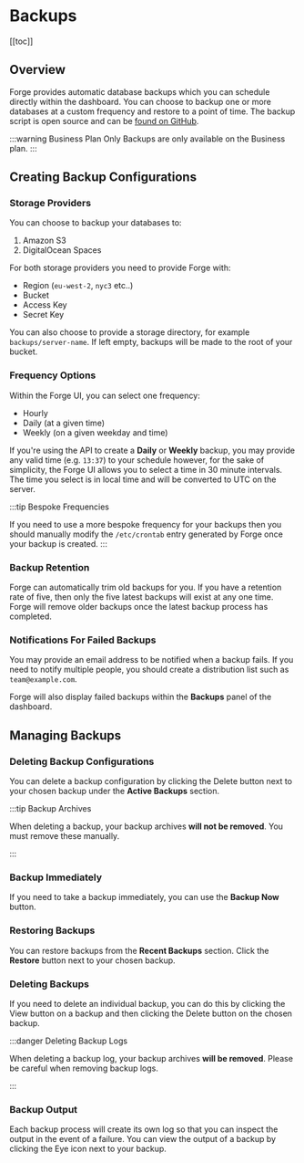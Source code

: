 # Backups

[[toc]]

## Overview

Forge provides automatic database backups which you can schedule directly within the dashboard. You can choose to backup one or more databases at a custom frequency and restore to a point of time. The backup script is open source and can be [found on GitHub](https://github.com/laravel/forge-database-backups).

:::warning Business Plan Only
Backups are only available on the Business plan.
:::

## Creating Backup Configurations

### Storage Providers

You can choose to backup your databases to:

1. Amazon S3
2. DigitalOcean Spaces

For both storage providers you need to provide Forge with:

- Region (`eu-west-2`, `nyc3` etc..)
- Bucket
- Access Key
- Secret Key

You can also choose to provide a storage directory, for example `backups/server-name`. If left empty, backups will be made to the root of your bucket.

### Frequency Options

Within the Forge UI, you can select one frequency:

- Hourly
- Daily (at a given time)
- Weekly (on a given weekday and time)

If you're using the API to create a **Daily** or **Weekly** backup, you may provide any valid time (e.g. `13:37`) to your schedule however, for the sake of simplicity, the Forge UI allows you to select a time in 30 minute intervals. The time you select is in local time and will be converted to UTC on the server.

:::tip Bespoke Frequencies

If you need to use a more bespoke frequency for your backups then you should manually modify the `/etc/crontab` entry generated by Forge once your backup is created.
:::

### Backup Retention

Forge can automatically trim old backups for you. If you have a retention rate of five, then only the five latest backups will exist at any one time. Forge will remove older backups once the latest backup process has completed.

### Notifications For Failed Backups

You may provide an email address to be notified when a backup fails. If you need to notify multiple people, you should create a distribution list such as `team@example.com`.

Forge will also display failed backups within the **Backups** panel of the dashboard.

## Managing Backups

### Deleting Backup Configurations

You can delete a backup configuration by clicking the Delete button next to your chosen backup under the **Active Backups** section.

:::tip Backup Archives

When deleting a backup, your backup archives **will not be removed**. You must remove these manually.

:::

### Backup Immediately

If you need to take a backup immediately, you can use the **Backup Now** button.

### Restoring Backups

You can restore backups from the **Recent Backups** section. Click the **Restore** button next to your chosen backup.

### Deleting Backups

If you need to delete an individual backup, you can do this by clicking the View button on a backup and then clicking the Delete button on the chosen backup.

:::danger Deleting Backup Logs

When deleting a backup log, your backup archives **will be removed**. Please be careful when removing backup logs.

:::

### Backup Output

Each backup process will create its own log so that you can inspect the output in the event of a failure. You can view the output of a backup by clicking the Eye icon next to your backup.